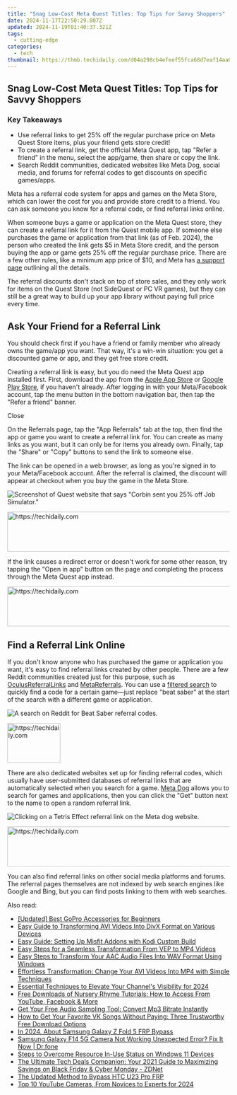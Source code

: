 ```yaml
---
title: "Snag Low-Cost Meta Quest Titles: Top Tips for Savvy Shoppers"
date: 2024-11-17T22:50:29.807Z
updated: 2024-11-19T01:40:37.321Z
tags:
  - cutting-edge
categories:
  - tech
thumbnail: https://thmb.techidaily.com/d04a298cb4efeef55fca68d7eaf14aa0f3c43f69fcef497082e91bf17afd4582.jpg
---
```


## Snag Low-Cost Meta Quest Titles: Top Tips for Savvy Shoppers

### Key Takeaways

* Use referral links to get 25% off the regular purchase price on Meta Quest Store items, plus your friend gets store credit!
* To create a referral link, get the official Meta Quest app, tap "Refer a friend" in the menu, select the app/game, then share or copy the link.
* Search Reddit communities, dedicated websites like Meta Dog, social media, and forums for referral codes to get discounts on specific games/apps.

 Meta has a referral code system for apps and games on the Meta Store, which can lower the cost for you and provide store credit to a friend. You can ask someone you know for a referral code, or find referral links online.

 When someone buys a game or application on the Meta Quest store, they can create a referral link for it from the Quest mobile app. If someone else purchases the game or application from that link (as of Feb. 2024), the person who created the link gets $5 in Meta Store credit, and the person buying the app or game gets 25% off the regular purchase price. There are a few other rules, like a minimum app price of $10, and Meta has [a support page](https://www.meta.com/help/orders-and-returns/articles/app-referrals-on-meta-quest/) outlining all the details.

 The referral discounts don't stack on top of store sales, and they only work for items on the Quest Store (not SideQuest or PC VR games), but they can still be a great way to build up your app library without paying full price every time.

##  Ask Your Friend for a Referral Link

 You should check first if you have a friend or family member who already owns the game/app you want. That way, it's a win-win situation: you get a discounted game or app, and they get free store credit.

 Creating a referral link is easy, but you do need the Meta Quest app installed first. First, download the app from the [Apple App Store](https://apps.apple.com/us/app/meta-quest/id1366478176) or [Google Play Store](https://www.anrdoezrs.net/links/3607085/type/dlg/sid/UUhtgUeUpU2001991/https://play.google.com/store/apps/details?id=com.oculus.twilight), if you haven't already. After logging in with your Meta/Facebook account, tap the menu button in the bottom navigation bar, then tap the "Refer a friend" banner.

Close 

 On the Referrals page, tap the "App Referrals" tab at the top, then find the app or game you want to create a referral link for. You can create as many links as you want, but it can only be for items you already own. Finally, tap the "Share" or "Copy" buttons to send the link to someone else.

 The link can be opened in a web browser, as long as you're signed in to your Meta/Facebook account. After the referral is claimed, the discount will appear at checkout when you buy the game in the Meta Store.

![Screenshot of Quest website that says "Corbin sent you 25% off Job Simulator."](https://static1.howtogeekimages.com/wordpress/wp-content/uploads/2024/02/www-oculus-com_appreferrals_corbindav_3235570703151406__utm_source-oculus-utm_location-2-utm_parent-frl-utm_medium-app_referral-ipad-air.png) 

<!-- affiliate ads begin -->
<a href="https://appsumo.8odi.net/c/5597632/2043594/7443" target="_top" id="2043594">
  <img src="//a.impactradius-go.com/display-ad/7443-2043594" border="0" alt="https://techidaily.com" width="728" height="90"/>
</a>
<img height="0" width="0" src="https://appsumo.8odi.net/i/5597632/2043594/7443" style="position:absolute;visibility:hidden;" border="0" />
<!-- affiliate ads end -->

 If the link causes a redirect error or doesn't work for some other reason, try tapping the "Open in app" button on the page and completing the process through the Meta Quest app instead.

<!-- affiliate ads begin -->
<a href="https://appsumo.8odi.net/c/5597632/2111981/7443" target="_top" id="2111981">
  <img src="//a.impactradius-go.com/display-ad/7443-2111981" border="0" alt="https://techidaily.com" width="728" height="90"/>
</a>
<img height="0" width="0" src="https://appsumo.8odi.net/i/5597632/2111981/7443" style="position:absolute;visibility:hidden;" border="0" />
<!-- affiliate ads end -->

##  Find a Referral Link Online

 If you don't know anyone who has purchased the game or application you want, it's easy to find referral links created by other people. There are a few Reddit communities created just for this purpose, such as [OculusReferralLinks](https://www.reddit.com/r/OculusReferralLinks/) and [MetaReferrals](https://www.reddit.com/r/MetaReferrals/). You can use a [filtered search](https://www.reddit.com/search?q=beat+saber+%28subreddit%3AOculusReferralLinks+OR+subreddit%3AMetaQuest%5FReferrals+OR+subreddit%3AQuest2Referrals+OR+subreddit%3AMetaReferrals%29&restrict%5Fsr=&sort=new&t=all) to quickly find a code for a certain game—just replace "beat saber" at the start of the search with a different game or application.

![A search on Reddit for Beat Saber referral codes.](https://static1.howtogeekimages.com/wordpress/wp-content/uploads/2024/02/clipboard-feb-12-2024-at-1-50-pm.png) 

<!-- affiliate ads begin -->
<a href="https://aligracehair.sjv.io/c/5597632/2135406/19272" target="_top" id="2135406">
  <img src="//a.impactradius-go.com/display-ad/19272-2135406" border="0" alt="https://techidaily.com" width="120" height="90"/>
</a>
<img height="0" width="0" src="https://aligracehair.sjv.io/i/5597632/2135406/19272" style="position:absolute;visibility:hidden;" border="0" />
<!-- affiliate ads end -->

 There are also dedicated websites set up for finding referral codes, which usually have user-submitted databases of referral links that are automatically selected when you search for a game. [Meta Dog](https://meta-dog.github.io/meta-dog/) allows you to search for games and applications, then you can click the "Get" button next to the name to open a random referral link.

![Clicking on a Tetris Effect referral link on the Meta dog website.](https://static1.howtogeekimages.com/wordpress/wp-content/uploads/2024/02/metadog.png) 

<!-- affiliate ads begin -->
<a href="https://bluettius.sjv.io/c/5597632/2139119/17108" target="_top" id="2139119">
  <img src="//a.impactradius-go.com/display-ad/17108-2139119" border="0" alt="https://techidaily.com" width="728" height="90"/>
</a>
<img height="0" width="0" src="https://bluettius.sjv.io/i/5597632/2139119/17108" style="position:absolute;visibility:hidden;" border="0" />
<!-- affiliate ads end -->

 You can also find referral links on other social media platforms and forums. The referral pages themselves are not indexed by web search engines like Google and Bing, but you can find posts linking to them with web searches.

<ins class="adsbygoogle"
     style="display:block"
     data-ad-format="autorelaxed"
     data-ad-client="ca-pub-7571918770474297"
     data-ad-slot="1223367746"></ins>

<ins class="adsbygoogle"
     style="display:block"
     data-ad-client="ca-pub-7571918770474297"
     data-ad-slot="8358498916"
     data-ad-format="auto"
     data-full-width-responsive="true"></ins>

<span class="atpl-alsoreadstyle">Also read:</span>
<div><ul>
<li><a href="https://some-knowledge.techidaily.com/updated-best-gopro-accessories-for-beginners/"><u>[Updated] Best GoPro Accessories for Beginners</u></a></li>
<li><a href="https://tech-haven.techidaily.com/easy-guide-to-transforming-avi-videos-into-divx-format-on-various-devices/"><u>Easy Guide to Transforming AVI Videos Into DivX Format on Various Devices</u></a></li>
<li><a href="https://tech-haven.techidaily.com/easy-guide-setting-up-misfit-addons-with-kodi-custom-build/"><u>Easy Guide: Setting Up Misfit Addons with Kodi Custom Build</u></a></li>
<li><a href="https://video-capture.techidaily.com/easy-steps-for-a-seamless-transformation-from-vep-to-mp4-videos/"><u>Easy Steps for a Seamless Transformation From VEP to MP4 Videos</u></a></li>
<li><a href="https://tech-haven.techidaily.com/easy-steps-to-transform-your-aac-audio-files-into-wav-format-using-windows/"><u>Easy Steps to Transform Your AAC Audio Files Into WAV Format Using Windows</u></a></li>
<li><a href="https://tech-haven.techidaily.com/effortless-transformation-change-your-avi-videos-into-mp4-with-simple-techniques/"><u>Effortless Transformation: Change Your AVI Videos Into MP4 with Simple Techniques</u></a></li>
<li><a href="https://youtube-zero.techidaily.com/tial-techniques-to-elevate-your-channels-visibility-for-2024/"><u>Essential Techniques to Elevate Your Channel's Visibility for 2024</u></a></li>
<li><a href="https://tech-haven.techidaily.com/free-downloads-of-nursery-rhyme-tutorials-how-to-access-from-youtube-facebook-and-more/"><u>Free Downloads of Nursery Rhyme Tutorials: How to Access From YouTube, Facebook & More</u></a></li>
<li><a href="https://tech-haven.techidaily.com/get-your-free-audio-sampling-tool-convert-mp3-bitrate-instantly/"><u>Get Your Free Audio Sampling Tool: Convert Mp3 Bitrate Instantly</u></a></li>
<li><a href="https://tech-haven.techidaily.com/how-to-get-your-favorite-vk-songs-without-paying-three-trustworthy-free-download-options/"><u>How to Get Your Favorite VK Songs Without Paying: Three Trustworthy Free Download Options</u></a></li>
<li><a href="https://android-frp.techidaily.com/in-2024-about-samsung-galaxy-z-fold-5-frp-bypass-by-drfone-android/"><u>In 2024, About Samsung Galaxy Z Fold 5 FRP Bypass</u></a></li>
<li><a href="https://fix-guide.techidaily.com/samsung-galaxy-f14-5g-camera-not-working-unexpected-error-fix-it-now-drfone-by-drfone-fix-android-problems-fix-android-problems/"><u>Samsung Galaxy F14 5G Camera Not Working Unexpected Error? Fix It Now | Dr.fone</u></a></li>
<li><a href="https://win11.techidaily.com/steps-to-overcome-resource-in-use-status-on-windows-11-devices/"><u>Steps to Overcome Resource In-Use Status on Windows 11 Devices</u></a></li>
<li><a href="https://techno-recovery.techidaily.com/the-ultimate-tech-deals-companion-your-2021-guide-to-maximizing-savings-on-black-friday-and-cyber-monday-zdnet/"><u>The Ultimate Tech Deals Companion: Your 2021 Guide to Maximizing Savings on Black Friday & Cyber Monday - ZDNet</u></a></li>
<li><a href="https://android-frp.techidaily.com/the-updated-method-to-bypass-htc-u23-pro-frp-by-drfone-android/"><u>The Updated Method to Bypass HTC U23 Pro FRP</u></a></li>
<li><a href="https://facebook-video-footage.techidaily.com/top-10-youtube-cameras-from-novices-to-experts-for-2024/"><u>Top 10 YouTube Cameras, From Novices to Experts for 2024</u></a></li>
</ul></div>

